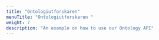 ```yaml
---
title: "Ontologiutforskaren"
menuTitle: "Ontologiutforskaren "
weight: 7
description: "An example on how to use our Ontology API"
---
```

